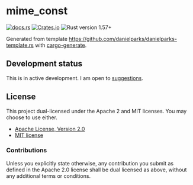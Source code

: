 # mime_const

[![docs.rs](https://img.shields.io/docsrs/mime_const)][docs.rs]
[![Crates.io](https://img.shields.io/crates/v/mime_const)][crates.io]
![Rust version 1.57+](https://img.shields.io/badge/Rust%20version-1.57%2B-success)

Generated from template https://github.com/danielparks/danielparks-template.rs
with [cargo-generate](https://github.com/ashleygwilliams/cargo-generate).

## Development status

This is in active development. I am open to [suggestions][issues].

## License

This project dual-licensed under the Apache 2 and MIT licenses. You may choose
to use either.

  * [Apache License, Version 2.0](LICENSE-APACHE)
  * [MIT license](LICENSE-MIT)

### Contributions

Unless you explicitly state otherwise, any contribution you submit as defined
in the Apache 2.0 license shall be dual licensed as above, without any
additional terms or conditions.

[docs.rs]: https://docs.rs/mime_const/latest/mime_test/
[crates.io]: https://crates.io/crates/mime_const
[issues]: https://github.com/danielparks/mime_const/issues
